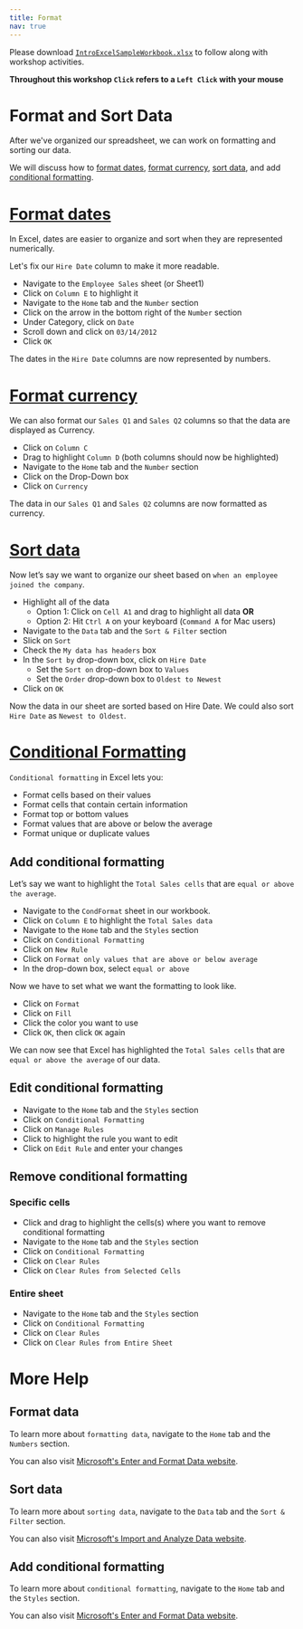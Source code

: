 ```yaml
---
title: Format
nav: true
---
```

Please download <a href="images/IntroExcelSampleWorkbook.xlsx" target="_blank">`IntroExcelSampleWorkbook.xlsx`</a> to follow along with workshop activities.

**Throughout this workshop `Click` refers to a `Left Click` with your mouse**

# Format and Sort Data

After we've organized our spreadsheet, we can work on formatting and sorting our data. 

We will discuss how to [format dates](#format-dates), [format currency](#format-currency), [sort data](#sort-data), and add [conditional formatting](#conditional-formatting).

# [Format dates](#format-dates)
In Excel, dates are easier to organize and sort when they are represented numerically.

Let's fix our `Hire Date` column to make it more readable.

* Navigate to the `Employee Sales` sheet (or Sheet1)
* Click on `Column E` to highlight it
* Navigate to the `Home` tab and the `Number` section
* Click on the arrow in the bottom right of the `Number` section
* Under Category, click on `Date`
* Scroll down and click on `03/14/2012`
* Click `OK`

The dates in the `Hire Date` columns are now represented by numbers.

# [Format currency](#format-currency)
We can also format our `Sales Q1` and `Sales Q2` columns so that the data are displayed as Currency.
* Click on `Column C`
* Drag to highlight `Column D` (both columns should now be highlighted)
* Navigate to the `Home` tab and the `Number` section
* Click on the Drop-Down box
* Click on `Currency`

The data in our `Sales Q1` and `Sales Q2` columns are now formatted as currency.

# [Sort data](#sort-data)
Now let’s say we want to organize our sheet based on `when an employee joined the company`.
* Highlight all of the data
  * Option 1: Click on `Cell A1` and drag to highlight all data **OR**
  * Option 2: Hit `Ctrl A` on your keyboard (`Command A` for Mac users)
* Navigate to the `Data` tab and the `Sort & Filter` section
* Slick on `Sort`
* Check the `My data has headers` box
* In the `Sort by` drop-down box, click on `Hire Date`
  * Set the `Sort on` drop-down box to `Values`
  * Set the `Order` drop-down box to `Oldest to Newest`
* Click on `OK`

Now the data in our sheet are sorted based on Hire Date. We could also sort `Hire Date` as `Newest to Oldest`.

# [Conditional Formatting](#conditional-formatting)

`Conditional formatting` in Excel lets you:
* Format cells based on their values
* Format cells that contain certain information
* Format top or bottom values
* Format values that are above or below the average
* Format unique or duplicate values

## Add conditional formatting

Let’s say we want to highlight the `Total Sales cells` that are `equal or above the average`.
* Navigate to the `CondFormat` sheet in our workbook.
* Click on `Column E` to highlight the `Total Sales data`
* Navigate to the `Home` tab and the `Styles` section
* Click on `Conditional Formatting`
* Click on `New Rule`
* Click on `Format only values that are above or below average`
* In the drop-down box, select `equal or above`

Now we have to set what we want the formatting to look like.
* Click on `Format`
* Click on `Fill`
* Click the color you want to use
* Click `OK`, then click `OK` again

We can now see that Excel has highlighted the `Total Sales cells` that are `equal or above the average` of our data.

## Edit conditional formatting
* Navigate to the `Home` tab and the `Styles` section
* Click on `Conditional Formatting`
* Click on `Manage Rules`
* Click to highlight the rule you want to edit
* Click on `Edit Rule` and enter your changes

## Remove conditional formatting

### Specific cells
* Click and drag to highlight the cells(s) where you want to remove conditional formatting
* Navigate to the `Home` tab and the `Styles` section
* Click on `Conditional Formatting`
* Click on `Clear Rules` 
* Click on `Clear Rules from Selected Cells`

### Entire sheet
* Navigate to the `Home` tab and the `Styles` section
* Click on `Conditional Formatting`
* Click on `Clear Rules` 
* Click on `Clear Rules from Entire Sheet`

# More Help

## Format data
To learn more about `formatting data`, navigate to the `Home` tab and the `Numbers` section. 

You can also visit <a href="https://support.office.com/en-us/article/enter-and-format-data-fef13169-0a84-4b92-a5ab-d856b0d7c1f7?ui=en-US&rs=en-US&ad=US#ID0EAABAAA=Format_data" target="_blank">Microsoft's Enter and Format Data website</a>.

## Sort data
To learn more about `sorting data`, navigate to the `Data` tab and the `Sort & Filter` section.

You can also visit <a href=" https://support.office.com/en-us/article/import-and-analyze-data-ccd3c4a6-272f-4c97-afbb-d3f27407fcde?ui=en-US&rs=en-US&ad=US#ID0EAABAAA=Sort_and_filter" target="_blank">Microsoft's Import and Analyze Data website</a>.

## Add conditional formatting
To learn more about `conditional formatting`, navigate to the `Home` tab and the `Styles` section. 

You can also visit <a href="https://support.office.com/en-us/article/Enter-and-format-data-fef13169-0a84-4b92-a5ab-d856b0d7c1f7#ID0EAABAAA=Conditional_formatting" target="_blank">Microsoft's Enter and Format Data website</a>.
